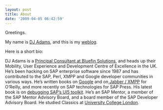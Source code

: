 ```yaml
---
layout: post
title: About
date: '2009-04-05 06:42:59'
---
```



Greetings.

My name is [DJ Adams](http://www.pipetree.com/qmacro), and this is my [weblog]().

Here is a short bio:

DJ Adams is a [Principal Consultant at Bluefin Solutions](http://www.bluefinsolutions.com/blogs/dj-adams), and heads up their Mobility, User Experience and Development Centre of Excellence in the UK. He’s been hacking on SAP enterprise software since 1987 and has contributed to the SAP, Perl, XMPP and Google developer communities in various ways. He’s written books on [Google](http://shop.oreilly.com/product/9780596005504.do) and on[ Jabber / XMPP](http://shop.oreilly.com/product/9780596002022.do) for O’Reilly, and more recently on SAP technologies for SAP Press. His latest book is on [debugging SAP’s UI5 toolkit](https://www.sap-press.com/sap-fiori-and-sapui5-debugging-the-user-interface_4305/). He’s an SAP Mentor, a member of the SAP Mentor Advisory Board, and a board member of the SAP Developer Advisory Board. He studied Classics at [University College London](https://www.ucl.ac.uk/).

 



